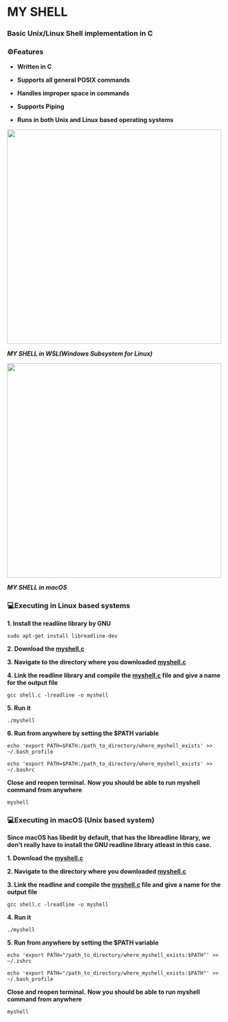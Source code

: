 # MY SHELL
### Basic Unix/Linux Shell implementation in C 

### ⚙️Features

- **Written in C**

- **Supports all general POSIX commands**

- **Handles improper space in commands**

- **Supports Piping**

- **Runs in both Unix and Linux based operating systems**





<img width="500" src="https://github.com/user-attachments/assets/4a5e8f02-dc86-4a4d-92c8-09e69d50af84" />

***MY SHELL in WSL(Windows Subsystem for Linux)***


<img width="500" src="https://github.com/user-attachments/assets/b515b761-c6fb-4d50-8cca-8ac61f00664b" />

***MY SHELL in macOS***


### 💻Executing in Linux based systems

**1. Install the readline library by GNU**

```
sudo apt-get install libreadline-dev
```

**2. Download the [myshell.c](https://github.com/hy-atharv/My_Shell/blob/9e532c6a52e195d55d067411fdec83055ecee1e7/myshell.c)**

**3. Navigate to the directory where you downloaded [myshell.c](https://github.com/hy-atharv/My_Shell/blob/9e532c6a52e195d55d067411fdec83055ecee1e7/myshell.c)**

**4. Link the readline library and compile the [myshell.c](https://github.com/hy-atharv/My_Shell/blob/9e532c6a52e195d55d067411fdec83055ecee1e7/myshell.c) file and give a name for the output file**

```
gcc shell.c -lreadline -o myshell
```

**5. Run it**

```
./myshell
```

**6. Run from anywhere by setting the $PATH variable**

```
echo 'export PATH=$PATH:/path_to_directory/where_myshell_exists' >> ~/.bash_profile
```
```
echo 'export PATH=$PATH:/path_to_directory/where_myshell_exists' >> ~/.bashrc
```
 **Close and reopen terminal.**
 **Now you should be able to run myshell command from anywhere**
```
myshell
```

### 💻Executing in macOS (Unix based system)

**Since macOS has libedit by default, that has the libreadline library, we don't really have to install the GNU readline library atleast in this case.**

**1. Download the [myshell.c](https://github.com/hy-atharv/My_Shell/blob/9e532c6a52e195d55d067411fdec83055ecee1e7/myshell.c)**

**2. Navigate to the directory where you downloaded [myshell.c](https://github.com/hy-atharv/My_Shell/blob/9e532c6a52e195d55d067411fdec83055ecee1e7/myshell.c)**

**3. Link the readline and compile the [myshell.c](https://github.com/hy-atharv/My_Shell/blob/9e532c6a52e195d55d067411fdec83055ecee1e7/myshell.c) file and give a name for the output file**

```
gcc shell.c -lreadline -o myshell
```

**4. Run it**

```
./myshell
```

**5. Run from anywhere by setting the $PATH variable**

```
echo 'export PATH="/path_to_directory/where_myshell_exists:$PATH"' >> ~/.zshrc
```
```
echo 'export PATH="/path_to_directory/where_myshell_exists:$PATH"' >> ~/.bash_profile
```
 **Close and reopen terminal.**
 **Now you should be able to run myshell command from anywhere**
```
myshell
```

